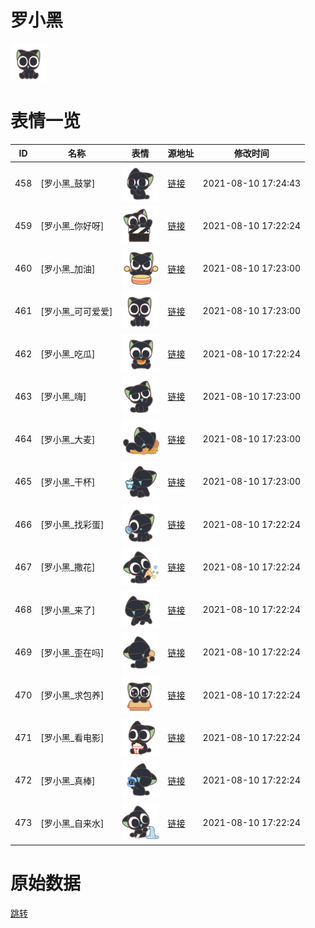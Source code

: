 # 罗小黑

<img src="./cover.png" height="60" alt="cover" />

# 表情一览

|ID|名称|表情|源地址|修改时间|
|----|----|----|----|----|
|458|[罗小黑_鼓掌]|<img src="./pic/000458_%5B罗小黑_鼓掌%5D.png" height="60" alt="鼓掌"/>|[链接](http://i0.hdslb.com/bfs/emote/622ce9f5ec001269203aaaf8339dffdc7d67d2a3.png)|2021-08-10 17:24:43|
|459|[罗小黑_你好呀]|<img src="./pic/000459_%5B罗小黑_你好呀%5D.png" height="60" alt="你好呀"/>|[链接](http://i0.hdslb.com/bfs/emote/65728d4bedb13fd75c1555c9c4c9de67d276b153.png)|2021-08-10 17:22:24|
|460|[罗小黑_加油]|<img src="./pic/000460_%5B罗小黑_加油%5D.png" height="60" alt="加油"/>|[链接](http://i0.hdslb.com/bfs/emote/50d9d9e5f57c202be83cdfdba812a15524d02406.png)|2021-08-10 17:23:00|
|461|[罗小黑_可可爱爱]|<img src="./pic/000461_%5B罗小黑_可可爱爱%5D.png" height="60" alt="可可爱爱"/>|[链接](http://i0.hdslb.com/bfs/emote/bcdfa28cd019333cdb243c3a8d73374236924585.png)|2021-08-10 17:23:00|
|462|[罗小黑_吃瓜]|<img src="./pic/000462_%5B罗小黑_吃瓜%5D.png" height="60" alt="吃瓜"/>|[链接](http://i0.hdslb.com/bfs/emote/57d8965331c9fb87afa1756416b622a22e406c43.png)|2021-08-10 17:22:24|
|463|[罗小黑_嗨]|<img src="./pic/000463_%5B罗小黑_嗨%5D.png" height="60" alt="嗨"/>|[链接](http://i0.hdslb.com/bfs/emote/7f5e00355af3331964884f27611cc9a0c64e5ce7.png)|2021-08-10 17:23:00|
|464|[罗小黑_大麦]|<img src="./pic/000464_%5B罗小黑_大麦%5D.png" height="60" alt="大麦"/>|[链接](http://i0.hdslb.com/bfs/emote/0f5a51e0272c5fcc2c318e078e92e0f8fea77980.png)|2021-08-10 17:23:00|
|465|[罗小黑_干杯]|<img src="./pic/000465_%5B罗小黑_干杯%5D.png" height="60" alt="干杯"/>|[链接](http://i0.hdslb.com/bfs/emote/04cf6b7a2f0f24909e1894694daa5c6c668e1f17.png)|2021-08-10 17:23:00|
|466|[罗小黑_找彩蛋]|<img src="./pic/000466_%5B罗小黑_找彩蛋%5D.png" height="60" alt="找彩蛋"/>|[链接](http://i0.hdslb.com/bfs/emote/59e34db87c0cb601a5e100c2db0ccfb2894aa02f.png)|2021-08-10 17:22:24|
|467|[罗小黑_撒花]|<img src="./pic/000467_%5B罗小黑_撒花%5D.png" height="60" alt="撒花"/>|[链接](http://i0.hdslb.com/bfs/emote/bbaaaa40328f32f3e3e41ffc77a70c057d0a13ad.png)|2021-08-10 17:22:24|
|468|[罗小黑_来了]|<img src="./pic/000468_%5B罗小黑_来了%5D.png" height="60" alt="来了"/>|[链接](http://i0.hdslb.com/bfs/emote/fd1950da6509171ba144d138c4d0a81f0840794e.png)|2021-08-10 17:22:24|
|469|[罗小黑_歪在吗]|<img src="./pic/000469_%5B罗小黑_歪在吗%5D.png" height="60" alt="歪在吗"/>|[链接](http://i0.hdslb.com/bfs/emote/0caf23cc530b0e021c32c623dee045160a2449fa.png)|2021-08-10 17:22:24|
|470|[罗小黑_求包养]|<img src="./pic/000470_%5B罗小黑_求包养%5D.png" height="60" alt="求包养"/>|[链接](http://i0.hdslb.com/bfs/emote/2277c2b72646cf22a7217897f3cd62c5c80a6451.png)|2021-08-10 17:22:24|
|471|[罗小黑_看电影]|<img src="./pic/000471_%5B罗小黑_看电影%5D.png" height="60" alt="看电影"/>|[链接](http://i0.hdslb.com/bfs/emote/eedd49d8d1d6c5b0eafc3e0a10966f508a7ab6f1.png)|2021-08-10 17:22:24|
|472|[罗小黑_真棒]|<img src="./pic/000472_%5B罗小黑_真棒%5D.png" height="60" alt="真棒"/>|[链接](http://i0.hdslb.com/bfs/emote/f03fbb80a7939eafa4819388df80e9c777e8ab7d.png)|2021-08-10 17:22:24|
|473|[罗小黑_自来水]|<img src="./pic/000473_%5B罗小黑_自来水%5D.png" height="60" alt="自来水"/>|[链接](http://i0.hdslb.com/bfs/emote/4a0c602ed9d4f1e5550c0595ea63653a9cbf88bd.png)|2021-08-10 17:22:24|

# 原始数据

[跳转](./raw.json)

